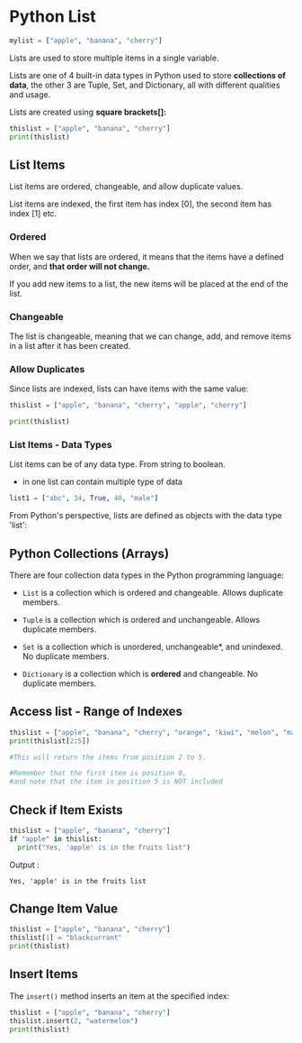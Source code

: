 # Python List

```python
mylist = ["apple", "banana", "cherry"]

```

Lists are used to store multiple items in a single variable.

Lists are one of 4 built-in data types in Python used to store **collections of data**, the other 3 are Tuple, Set, and Dictionary, all with different qualities and usage.

Lists are created using **square brackets[]:**

```python
thislist = ["apple", "banana", "cherry"]
print(thislist)
```

## List Items

List items are ordered, changeable, and allow duplicate values.

List items are indexed, the first item has index [0], the second item has index [1] etc.

### Ordered

When we say that lists are ordered, it means that the items have a defined order, and **that order will not change.**

If you add new items to a list, the new items will be placed at the end of the list.

### Changeable

The list is changeable, meaning that we can change, add, and remove items in a list after it has been created.

### Allow Duplicates

Since lists are indexed, lists can have items with the same value:

```python
thislist = ["apple", "banana", "cherry", "apple", "cherry"]

print(thislist)
```

### List Items - Data Types

List items can be of any data type. From string to boolean.

+ in one list can contain multiple type of data

```python
list1 = ["abc", 34, True, 40, "male"]

```

From Python's perspective, lists are defined as objects with the data type 'list':

## Python Collections (Arrays)

There are four collection data types in the Python programming language:

+ `List` is a collection which is ordered and changeable. Allows duplicate members.

+ `Tuple` is a collection which is ordered and unchangeable. Allows duplicate members.

+ `Set` is a collection which is unordered, unchangeable*, and unindexed. No duplicate members.

+ `Dictionary` is a collection which is **ordered** and changeable. No duplicate members.

## Access list - Range of Indexes

```python
thislist = ["apple", "banana", "cherry", "orange", "kiwi", "melon", "mango"]
print(thislist[2:5])

#This will return the items from position 2 to 5.

#Remember that the first item is position 0,
#and note that the item in position 5 is NOT included
```


## Check if Item Exists

```python
thislist = ["apple", "banana", "cherry"]
if "apple" in thislist:
  print("Yes, 'apple' is in the fruits list")
```

Output :
```
Yes, 'apple' is in the fruits list
```



## Change Item Value

```python
thislist = ["apple", "banana", "cherry"]
thislist[1] = "blackcurrant"
print(thislist)
```

## Insert Items

The `insert()` method inserts an item at the specified index:

```python
thislist = ["apple", "banana", "cherry"]
thislist.insert(2, "watermelon")
print(thislist)
```